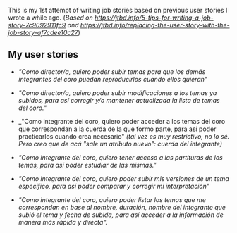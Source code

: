 This is my 1st attempt of writing job stories based on previous user stories I wrote a while ago.
(_Based on https://jtbd.info/5-tips-for-writing-a-job-story-7c9092911fc9 and https://jtbd.info/replacing-the-user-story-with-the-job-story-af7cdee10c27_)

## My user stories

* _"Como director/a, quiero poder subir temas para que los demás integrantes del coro puedan reproducirlos cuando ellos quieran"_

* _"Como director/a, quiero poder subir modificaciones a los temas ya subidos, para así corregir y/o mantener actualizada la lista de temas del coro."_

* _"Como integrante del coro, quiero poder acceder a los temas del coro que correspondan a la cuerda de la que formo parte, para así poder practicarlos cuando crea necesario" _(tal vez es muy restrictivo, no lo sé. Pero creo que de acá "sale un atributo nuevo": cuerda del integrante)_

* _"Como integrante del coro, quiero tener acceso a las partituras de los temas, para así poder estudiar de las mismas."_

* _"Como integrante del coro, quiero poder subir mis versiones de un tema específico, para así poder comparar y corregir mi interpretación"_

* _"Como integrante del coro, quiero poder listar los temas que me correspondan en base al nombre, duración, nombre del integrante que subió el tema y fecha de subida, para así acceder a la información de manera más rápida y directa"._